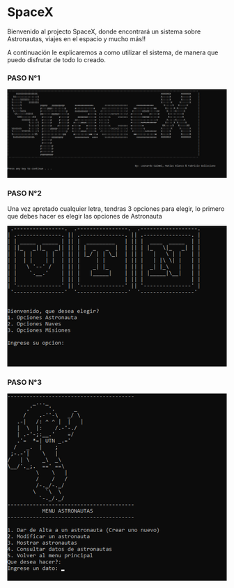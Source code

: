 # SpaceX

Bienvenido al projecto SpaceX, donde encontrará un sistema sobre Astronautas, viajes en el espacio y mucho más!! 

A continuación le explicaremos a como utilizar el sistema, de manera que puedo disfrutar de todo lo creado.


### PASO N°1 

![SpaceX introduccion](https://github.com/blanco-dev/spaceX-project-UTN/blob/main/versiones/img/spacex.png)

### PASO N°2 
Una vez apretado cualquier letra, tendras 3 opciones para elegir, lo primero que debes hacer es elegir las opciones de Astronauta

![SpaceX introduccion2](https://github.com/blanco-dev/spaceX-project-UTN/blob/main/versiones/img/int1.png)


### PASO N°3

![SpaceX introduccion3](https://github.com/blanco-dev/spaceX-project-UTN/blob/main/versiones/img/image2.png)
